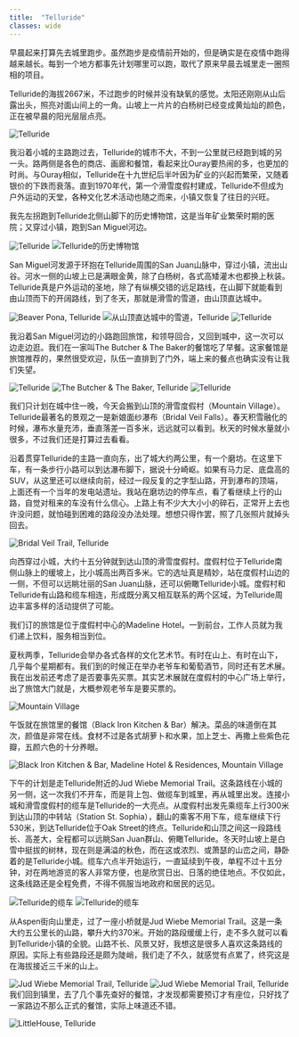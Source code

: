 ```yaml
---
title:  "Telluride"
classes: wide
---
```


早晨起来打算先去城里跑步。虽然跑步是疫情前开始的，但是确实是在疫情中跑得越来越长。每到一个地方都事先计划哪里可以跑，取代了原来早晨去城里走一圈照相的项目。

Telluride的海拔2667米，不过跑步的时候并没有缺氧的感觉。太阳还刚刚从山后露出头，照亮对面山间上的一角。山坡上一片片的白杨树已经变成黄灿灿的颜色，正在被早晨的阳光层层点亮。

![Telluride](https://ik.imagekit.io/wavelet/2021-Colorado/tr:n-blogs/PXL_20210926_135022786_EFSg--Z9e17.jpg)

我沿着小城的主路跑过去，Telluride的城市不大，不到一公里就已经跑到城的另一头。路两侧是各色的商店、画廊和餐馆，看起来比Ouray要热闹的多，也更加的时尚。与Ouray相似，Telluride在十九世纪后半叶因为矿业的兴起而繁荣，又随着银价的下跌而衰落。直到1970年代，第一个滑雪度假村建成，Telluride不但成为户外运动的天堂，各种文化艺术活动也随之而来，小镇又恢复了往日的兴旺。

我先左拐跑到Telluride北侧山脚下的历史博物馆，这是当年矿业繁荣时期的医院；又穿过小镇，跑到San Miguel河边。

![Telluride](https://ik.imagekit.io/wavelet/2021-Colorado/tr:n-blogs/PXL_20210926_141744117-Edit_wzQ4ljAYt.jpg)
![Telluride的历史博物馆](https://ik.imagekit.io/wavelet/2021-Colorado/tr:n-blogs/PXL_20210926_140945190_gwW_XKTcwH.jpg)

San Miguel河发源于环抱在Telluride周围的San Juan山脉中，穿过小镇，流出山谷。河水一侧的山坡上已是满眼金黄，除了白杨树，各式高矮灌木也都换上秋装。Telluride真是户外运动的圣地，除了有纵横交错的远足路线，在山脚下就能看到由山顶而下的开阔路线，到了冬天，那就是滑雪的雪道，由山顶直达城中。

![Beaver Pona, Telluride](https://ik.imagekit.io/wavelet/2021-Colorado/tr:n-blogs/PXL_20210926_142859269.PANO_Bwca5QFn6.jpg)
![从山顶直达城中的雪道，Telluride](https://ik.imagekit.io/wavelet/2021-Colorado/tr:n-blogs/PXL_20210926_152313554_H1Fa0oJlJPCt.jpg)
![Telluride](https://ik.imagekit.io/wavelet/2021-Colorado/PXL_20210926_144739849_MHdCe2JjH.jpg)

我沿着San Miguel河边的小路跑回旅馆，和领导回合，又回到城中，这一次可以边走边逛。我们在一家叫The Butcher & The Baker的餐馆吃了早餐。这家餐馆是旅馆推荐的，果然很受欢迎，队伍一直排到了门外，端上来的餐点也确实没有让我们失望。

![Telluride](https://ik.imagekit.io/wavelet/2021-Colorado/tr:n-blogs/PXL_20210926_153106635_HUYcdwCZecJA.jpg)
![The Butcher & The Baker, Telluride](https://ik.imagekit.io/wavelet/2021-Colorado/tr:n-blogs/PXL_20210926_161041886_ow1UaSSC97D.jpg)
![Telluride](https://ik.imagekit.io/wavelet/2021-Colorado/tr:n-blogs/PXL_20210926_163447283_ortnqZkY7.jpg)

我们只计划在城中住一晚，今天会搬到山顶的滑雪度假村（Mountain Village）。Telluride最著名的景观之一是新娘面纱瀑布（Bridal Veil Falls）。春天积雪融化的时候，瀑布水量充沛，垂直落差一百多米，远远就可以看到。秋天的时候水量就小很多，不过我们还是打算过去看看。

沿着贯穿Telluride的主路一直向东，出了城大约两公里，有一个磨坊。在这里下车，有一条步行小路可以到达瀑布脚下，据说十分崎岖。如果有马力足、底盘高的SUV，从这里还可以继续向前，经过一段反复的之字型山路，开到瀑布的顶端，上面还有一个当年的发电站遗址。我站在磨坊边的停车点，看了看继续上行的山路，自觉对租来的车没有什么信心。上路上有不少大大小小的碎石，正常开上去也许没问题，就怕碰到困难的路段没办法处理。想想只得作罢，照了几张照片就掉头回去。

![Bridal Veil Trail, Telluride](https://ik.imagekit.io/wavelet/2021-Colorado/tr:n-blogs/PXL_20210926_183519285_JCKIY0V1UOvO.jpg)

向西穿过小城，大约十五分钟就到达山顶的滑雪度假村。度假村位于Telluride南侧山脉上的缓坡上，比小城高出两百多米。它的选址真是精妙，站在度假村山边的一侧，不但可以远眺壮丽的San Juan山脉，还可以俯瞰Telluride小城。度假村和Telluride有山路和缆车相连，形成既分离又相互联系的两个区域，为Telluride周边丰富多样的活动提供了可能。

我们订的旅馆是位于度假村中心的Madeline Hotel。一到前台，工作人员就为我们递上饮料，服务相当到位。

夏秋两季，Telluride会举办各式各样的文化艺术节。有时在山上、有时在山下，几乎每个星期都有。我们到的时候正在举办老爷车和葡萄酒节，同时还有艺术展。我在出发前还考虑了是否要事先买票。其实艺术展就在度假村的中心广场上举行，出了旅馆大门就是，大概参观老爷车是要买票的。

![Mountain Village](https://ik.imagekit.io/wavelet/2021-Colorado/tr:n-blogs/PXL_20210926_203924956_-Yeeo732d.jpg)

午饭就在旅馆里的餐馆（Black Iron Kitchen & Bar）解决。菜品的味道倒在其次，颜值是非常在线。食材不过是各式胡萝卜和水果，加上芝士、再撒上些紫色花瓣，五颜六色的十分养眼。

![Black Iron Kitchen & Bar, Madeline Hotel & Residences, Mountain Village](https://ik.imagekit.io/wavelet/2021-Colorado/tr:n-blogs/IMG_3617_W2nngxHMHg7.jpg)

下午的计划是走Telluride附近的Jud Wiebe Memorial Trail。这条路线在小城的另一侧，这一次我们不开车，而是背上包、做缆车到城里，再从城里出发。连接小城和滑雪度假村的缆车是Telluride的一大亮点。从度假村出发先乘缆车上行300米到达山顶的中转站（Station St. Sophia），翻山的乘客不用下车，缆车继续下行530米，到达Telluride位于Oak Street的终点。Telluride和山顶之间这一段路线长、高差大，全程都可以远眺San Juan群山、俯瞰Telluride。冬天时山坡上是白雪中挺拔的树林，现在则是满溢的秋色，而在这或浓烈、或萧瑟的山峦之间，静卧着的是Telluride小城。缆车六点半开始运行，一直延续到午夜，单程不过十五分钟，对在两地游览的客人非常方便，也是欣赏日出、日落的绝佳地点。不仅如此，这条线路还是全程免费，不得不佩服当地政府和居民的远见。

![Telluride的缆车](https://ik.imagekit.io/wavelet/2021-Colorado/tr:n-blogs/_90A4226_n7AfhjDu2.jpg)
![Telluride的缆车](https://ik.imagekit.io/wavelet/2021-Colorado/tr:n-blogs/IMG_3578_slTXaM37W.jpg)

从Aspen街向山里走，过了一座小桥就是Jud Wiebe Memorial Trail。这是一条大约五公里长的山路，攀升大约370米。开始的路段缓缓上行，走不多久就可以看到Telluride小镇的全貌。山路不长、风景又好，我想这是很多人喜欢这条路线的原因。实际上有些路段还是颇为陡峭，我们走了不久，就感觉有点累了，终究这是在海拔接近三千米的山上。

![Jud Wiebe Memorial Trail, Telluride](https://ik.imagekit.io/wavelet/2021-Colorado/tr:n-blogs/_90A4244_nIttPp6uj.jpg)
![Jud Wiebe Memorial Trail, Telluride](https://ik.imagekit.io/wavelet/2021-Colorado/tr:n-blogs/_90A4241_TeCsHDeM-u5.jpg)
我们回到镇里，去了几个事先查好的餐馆，才发现都需要预订才有座位，只好找了一家路边不那么正式的餐馆，实际上味道还不错。

![LittleHouse, Telluride](https://ik.imagekit.io/wavelet/2021-Colorado/tr:n-blogs/littlehouse_phKYyk865.jpg)
